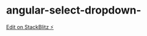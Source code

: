 # angular-select-dropdown-

[Edit on StackBlitz ⚡️](https://stackblitz.com/edit/angular-select-dropdown-reactive-form-jch2cf)
